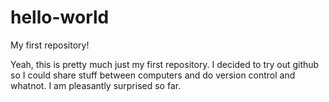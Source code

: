 # hello-world
My first repository!

Yeah, this is pretty much just my first repository. I decided to try out github so I could share stuff between computers and do version control and whatnot. I am pleasantly surprised so far.
